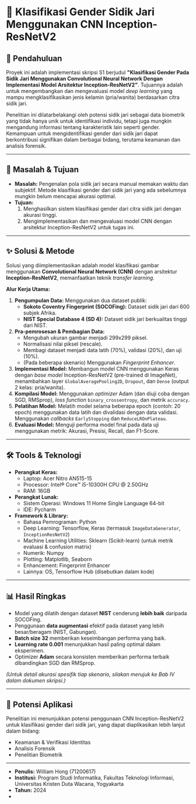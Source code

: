 # 🧐 Klasifikasi Gender Sidik Jari Menggunakan CNN Inception-ResNetV2

## 📖 Pendahuluan

Proyek ini adalah implementasi skripsi S1 berjudul **"Klasifikasi Gender Pada Sidik Jari Menggunakan Convolutional Neural Network Dengan Implementasi Model Arsitektur Inception-ResNetV2"**. Tujuannya adalah untuk mengembangkan dan mengevaluasi model *deep learning* yang mampu mengklasifikasikan jenis kelamin (pria/wanita) berdasarkan citra sidik jari.

Penelitian ini dilatarbelakangi oleh potensi sidik jari sebagai data biometrik yang tidak hanya unik untuk identifikasi individu, tetapi juga mungkin mengandung informasi tentang karakteristik lain seperti gender. Kemampuan untuk mengidentifikasi gender dari sidik jari dapat berkontribusi signifikan dalam berbagai bidang, terutama keamanan dan analisis forensik.

---

## 🎯 Masalah & Tujuan

* **Masalah:** Pengenalan pola sidik jari secara manual memakan waktu dan subjektif. Metode klasifikasi gender dari sidik jari yang ada sebelumnya mungkin belum mencapai akurasi optimal.
* **Tujuan:**
    1.  Menghasilkan sistem klasifikasi gender dari citra sidik jari dengan akurasi tinggi.
    2.  Mengimplementasikan dan mengevaluasi model CNN dengan arsitektur Inception-ResNetV2 untuk tugas ini.

---

## ✨ Solusi & Metode

Solusi yang diimplementasikan adalah model klasifikasi gambar menggunakan **Convolutional Neural Network (CNN)** dengan arsitektur **Inception-ResNetV2**, memanfaatkan teknik *transfer learning*.

**Alur Kerja Utama:**
1.  **Pengumpulan Data:** Menggunakan dua dataset publik:
    * **Sokoto Coventry Fingerprint (SOCOFing):** Dataset sidik jari dari 600 subjek Afrika.
    * **NIST Special Database 4 (SD 4):** Dataset sidik jari berkualitas tinggi dari NIST.
2.  **Pra-pemrosesan & Pembagian Data:**
    * Mengubah ukuran gambar menjadi 299x299 piksel.
    * Normalisasi nilai piksel (rescale).
    * Membagi dataset menjadi data latih (70%), validasi (20%), dan uji (10%).
    * (Pada beberapa skenario) Menggunakan *Fingerprint Enhancer*.
3.  **Implementasi Model:** Membangun model CNN menggunakan Keras dengan *base model* Inception-ResNetV2 (pre-trained di ImageNet), menambahkan layer `GlobalAveragePooling2D`, `Dropout`, dan `Dense` (output 2 kelas: pria/wanita).
4.  **Kompilasi Model:** Menggunakan *optimizer* Adam (dan diuji coba dengan SGD, RMSprop), *loss function* `binary_crossentropy`, dan metrik `accuracy`.
5.  **Pelatihan Model:** Melatih model selama beberapa epoch (contoh: 20 epoch) menggunakan data latih dan divalidasi dengan data validasi. Menggunakan *callbacks* `EarlyStopping` dan `ReduceLROnPlateau`.
6.  **Evaluasi Model:** Menguji performa model final pada data uji menggunakan metrik: Akurasi, Presisi, Recall, dan F1-Score.

---

## 🛠️ Tools & Teknologi

* **Perangkat Keras:**
    * Laptop: Acer Nitro AN515-15
    * Processor: Intel® Core™ i5-10300H CPU @ 2.50GHz
    * RAM: 16GB
* **Perangkat Lunak:**
    * Sistem Operasi: Windows 11 Home Single Language 64-bit
    * IDE: Pycharm
* **Framework & Library:**
    * Bahasa Pemrograman: Python
    * Deep Learning: Tensorflow, Keras (termasuk `ImageDataGenerator`, `InceptionResNetV2`)
    * Machine Learning Utilities: Sklearn (Scikit-learn) (untuk metrik evaluasi & confusion matrix)
    * Numerik: Numpy
    * Plotting: Matplotlib, Seaborn
    * Enhancement: Fingerprint Enhancer
    * Lainnya: OS, Tensorflow Hub (disebutkan dalam kode)

---

## 📊 Hasil Ringkas

* Model yang dilatih dengan dataset **NIST** cenderung **lebih baik** daripada SOCOFing.
* Penggunaan **data augmentasi** efektif pada dataset yang lebih besar/beragam (NIST, Gabungan).
* **Batch size 32** memberikan keseimbangan performa yang baik.
* **Learning rate 0.001** menunjukkan hasil paling optimal dalam eksperimen.
* Optimizer **Adam** secara konsisten memberikan performa terbaik dibandingkan SGD dan RMSprop.

*(Untuk detail akurasi spesifik tiap skenario, silakan merujuk ke Bab IV dalam dokumen skripsi.)*

---

## 🚀 Potensi Aplikasi

Penelitian ini menunjukkan potensi penggunaan CNN Inception-ResNetV2 untuk klasifikasi gender dari sidik jari, yang dapat diaplikasikan lebih lanjut dalam bidang:
* Keamanan & Verifikasi Identitas
* Analisis Forensik
* Penelitian Biometrik

---

* **Penulis:** William Hong (71200617)
* **Institusi:** Program Studi Informatika, Fakultas Teknologi Informasi, Universitas Kristen Duta Wacana, Yogyakarta
* **Tahun:** 2024
* 
